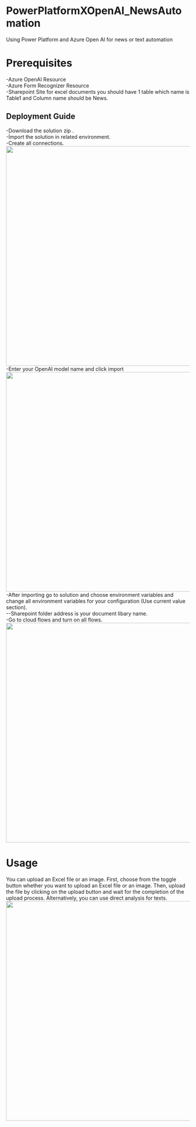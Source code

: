# PowerPlatformXOpenAI_NewsAutomation
Using Power Platform and Azure Open AI for news or text automation
# Prerequisites
-Azure OpenAI Resource <br />
-Azure Form Recognizer Resource <br />
-Sharepoint Site for excel documents you should have 1 table which name is Table1 and Column name should be News.

## Deployment Guide
-Download the solution zip .<br />
-İmport the solution in related environment. <br />
-Create all connections. <br />
<img src="https://user-images.githubusercontent.com/76066298/234306477-1da18273-7405-46cc-a7ba-a73ec1f02d20.png" width="600" /> <br />
-Enter your OpenAI model name and click import <br />
<img src="https://user-images.githubusercontent.com/76066298/234321287-b0acd6f7-a685-4398-bfb2-383f28564108.png" width="600" /> <br />
-After importing go to solution and choose environment variables and change all environment variables for your configuration (Use current value section).<br />
--Sharepoint folder address is your document libary name.<br />
-Go to cloud flows and turn on all flows. <br />
<img src="https://user-images.githubusercontent.com/76066298/234330343-d6804c78-0673-4e94-94ed-66b05dbfeffb.png" width="600" /> <br />



# Usage
You can upload an Excel file or an image. First, choose from the toggle button whether you want to upload an Excel file or an image. Then, upload the file by clicking on the upload button and wait for the completion of the upload process. Alternatively, you can use direct analysis for texts.<br />
<img src="https://user-images.githubusercontent.com/76066298/234329989-a3fe2727-4602-40f1-81d3-07baeaaaf29d.png" width="600" /> <br />






